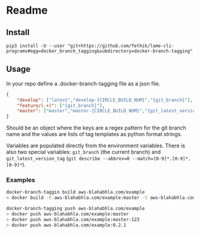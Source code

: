 # Readme

## Install
```
pip3 install -U --user "git+https://github.com/Tethik/lame-cli-programs#egg=docker_branch_tagging&subdirectory=docker-branch-tagging"
```

## Usage

In your repo define a .docker-branch-tagging file as a json file.
```json
{
	"develop": ["latest","develop-{CIRCLE_BUILD_NUM}","{git_branch}"],
	"feature/(.+)": ["{git_branch}"],
	"master": ["master","master-{CIRCLE_BUILD_NUM}","{git_latest_version_tag}"]
}
```

Should be an object where the keys are a regex pattern for the git branch name
and the values are lists of tag templates as python format strings.

Variables are populated directly from the environment variables. There is also two special variables:
`git_branch` (the current branch) and `git_latest_version_tag` (`git describe --abbrev=0 --match=[0-9]*.[0-9]*.[0-9]*`).

### Examples
```sh
docker-branch-taggin build aws-blahabhla.com/example
> docker build -t aws-blahabhla.com/example:master -t aws-blahabhla.com/example:master-123 -t aws-blahabhla.com/example:0.2.1 .
```

```sh
docker-branch-tagging push aws-blahabhla.com/example
> docker push aws-blahabhla.com/example:master 
> docker push aws-blahabhla.com/example:master-123
> docker push aws-blahabhla.com/example:0.2.1
```


